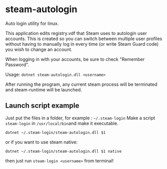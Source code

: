 # steam-autologin
Auto login utility for linux.

This application edits registry.vdf that Steam uses to autologin user accounts. This is created so you can switch between multiple user profiles without having to manually log in every time (or write Steam Guard code) you wish to change an account.

When logging in with your accounts, be sure to check "Remember Password".

Usage:
`dotnet steam-autologin.dll <username>`

After running the program, any current steam process will be terminated and steam-runtime will be launched.

## Launch script example
Just put the files in a folder, for example : `~/.steam-login`
Make a script `steam-login` in `/usr/local/bin`and make it executable.

`dotnet ~/.steam-login/steam-autologin.dll $1`

or if you want to use steam native: 

`dotnet ~/.steam-login/steam-autologin.dll $1 native`


then just run `steam-login <username>` from terminal!
